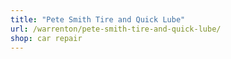```yaml
---
title: "Pete Smith Tire and Quick Lube"
url: /warrenton/pete-smith-tire-and-quick-lube/
shop: car repair
---
```

